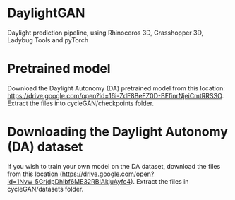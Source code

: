 # DaylightGAN
Daylight prediction pipeline, using Rhinoceros 3D, Grasshopper 3D, Ladybug Tools and pyTorch

# Pretrained model

Download the Daylight Autonomy (DA) pretrained model from this location: https://drive.google.com/open?id=16i-ZdF8BeFZ0D-BFfinrNjeiCmtRRSSO. Extract the files into cycleGAN/checkpoints folder.

# Downloading the Daylight Autonomy (DA) dataset

If you wish to train your own model on the DA dataset, download the files from this location (https://drive.google.com/open?id=1Nvw_5GrjdpDhlbf6ME32RBIAkjuAyfc4). Extract the files in cycleGAN/datasets folder.


